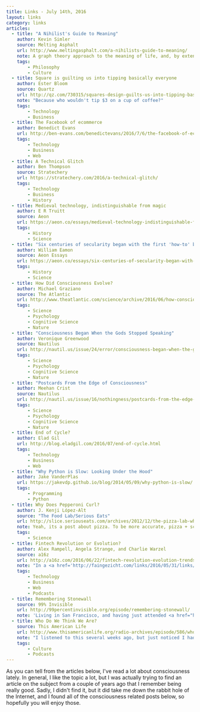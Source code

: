 ```yaml
---
title: Links - July 14th, 2016
layout: links
category: links
articles:
  - title: "A Nihilist's Guide to Meaning"
    author: Kevin Simler
    source: Melting Asphalt
    url: http://www.meltingasphalt.com/a-nihilists-guide-to-meaning/
    note: A graph theory approach to the meaning of life, and, by extension, every one of our actions.
    tags:
        - Philosophy
        - Culture
  - title: Square is guilting us into tipping basically everyone
    author: Ester Bloom
    source: Quartz
    url: http://qz.com/730315/squares-design-guilts-us-into-tipping-basically-everyone/
    note: "Because who wouldn't tip $3 on a cup of coffee?"
    tags:
        - Technology
        - Business
  - title: The Facebook of ecommerce
    author: Benedict Evans
    url: http://ben-evans.com/benedictevans/2016/7/6/the-facebook-of-ecommerce
    tags:
        - Technology
        - Business
        - Web
  - title: A Technical Glitch
    author: Ben Thompson
    source: Stratechery
    url: https://stratechery.com/2016/a-technical-glitch/
    tags:
        - Technology
        - Business
        - History
  - title: Medieval technology, indistinguishable from magic
    author: E R Truitt
    source: Aeon
    url: https://aeon.co/essays/medieval-technology-indistinguishable-from-magic
    tags:
        - History
        - Science
  - title: "Six centuries of secularity began with the first 'how-to' books"
    author: William Eamon
    source: Aeon Essays
    url: https://aeon.co/essays/six-centuries-of-secularity-began-with-the-first-how-to-books
    tags:
        - History
        - Science
  - title: How Did Consciousness Evolve?
    author: Michael Graziano
    source: The Atlantic
    url: http://www.theatlantic.com/science/archive/2016/06/how-consciousness-evolved/485558/
    tags:
        - Science
        - Psychology
        - Cognitive Science
        - Nature
  - title: "Consciousness Began When the Gods Stopped Speaking"
    author: Veronique Greenwood
    source: Nautilus
    url: http://nautil.us/issue/24/error/consciousness-began-when-the-gods-stopped-speaking
    tags:
        - Science
        - Psychology
        - Cognitive Science
        - Nature
  - title: "Postcards From the Edge of Consciousness"
    author: Meehan Crist
    source: Nautilus
    url: http://nautil.us/issue/16/nothingness/postcards-from-the-edge-of-consciousness
    tags:
        - Science
        - Psychology
        - Cognitive Science
        - Nature
  - title: End of Cycle?
    author: Elad Gil
    url: http://blog.eladgil.com/2016/07/end-of-cycle.html
    tags:
        - Technology
        - Business
        - Web
  - title: "Why Python is Slow: Looking Under the Hood"
    author: Jake VanderPlas
    url: https://jakevdp.github.io/blog/2014/05/09/why-python-is-slow/
    tags:
        - Programming
        - Python
  - title: Why Does Pepperoni Curl?
    author: J. Kenji López-Alt
    source: "The Food Lab/Serious Eats"
    url: http://slice.seriouseats.com/archives/2012/12/the-pizza-lab-why-does-pepperoni-curl.html
    note: Yeah, its a post about pizza. To be more accurate, pizza + science.
    tags:
        - Science
  - title: Fintech Revolution or Evolution?
    author: Alex Rampell, Angela Strange, and Charlie Warzel
    source: a16z
    url: http://a16z.com/2016/06/22/fintech-revolution-evolution-trends-platforms-experience/
    note: "In a <a href='http://faingezicht.com/links/2016/05/31/links/'>recent post</a>, I shared Charlie Warzel's analysis on the future of payments. This episode of the a16z podcast takes a deeper dive."
    tags:
        - Technology
        - Business
        - Web
        - Podcasts
  - title: Remembering Stonewall
    source: 99% Invisible
    url: http://99percentinvisible.org/episode/remembering-stonewall/
    note: 'Living in San Francisco, and having just attended <a href="http://faingezicht.com/photos/2016/06/27/pride/">Pride</a>, this seemed very fitting. A really interesting story, which made me think a lot about how what is socially and culturally acceptable changes over time and space.'
  - title: Who Do We Think We Are?
    source: This American Life
    url: http://www.thisamericanlife.org/radio-archives/episode/586/who-do-we-think-we-are
    note: "I listened to this several weeks ago, but just noticed I hadn't posted it. Mostly recommending it for Act 1, which deals with a really hard story. Especially interesting due to the herd mentality of \"we do this because it is the way we've always done it,\" which I hate so much. Other people's decisions can change our lives forever. Sometimes unknowingly, and for all the wrong reasons."
    tags:
        - Culture
        - Podcasts
---
```


As you can tell from the articles below, I've read a lot about consciousness lately. In general, I like the topic a lot, but I was actually trying to find an article on the subject from a couple of years ago that I remember being really good. Sadly, I didn't find it, but it did take me down the rabbit hole of the Internet, and I found all of the consciousness related posts below, so hopefully you will enjoy those.


